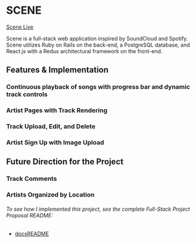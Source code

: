 # SCENE

[Scene Live][scene]

[scene]: http://www.localscene.cc

Scene is a full-stack web application inspired by SoundCloud and Spotify. Scene utilizes Ruby on Rails on the back-end, a PostgreSQL database, and React.js with a Redux architectural framework on the front-end.

## Features & Implementation

### Continuous playback of songs with progress bar and dynamic track controls

### Artist Pages with Track Rendering

### Track Upload, Edit, and Delete

### Artist Sign Up with Image Upload

## Future Direction for the Project

### Track Comments

### Artists Organized by Location


###### To see how I implemented this project, see the complete Full-Stack Project Proposal README:

* [docsREADME][docsREADME]

[docsREADME]: docs/README.md
